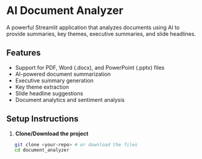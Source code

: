 # AI Document Analyzer
A powerful Streamlit application that analyzes documents using AI to provide summaries, key themes, executive summaries, and slide headlines.

## Features

- Support for PDF, Word (.docx), and PowerPoint (.pptx) files
- AI-powered document summarization
- Executive summary generation
- Key theme extraction
- Slide headline suggestions
- Document analytics and sentiment analysis

## Setup Instructions

1. **Clone/Download the project**
```bash
   git clone <your-repo> # or download the files
   cd document_analyzer
